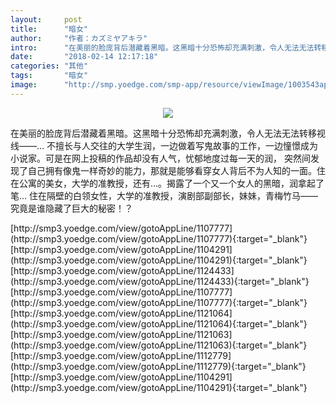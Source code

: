 ```yaml
---
layout:     post
title:      "暗女"
author:     "作者：カズミヤアキラ"
intro:      "在美丽的脸庞背后潜藏着黑暗。这黑暗十分恐怖却充满刺激，令人无法无法转移视线——… 不擅长与人交往的大学生润，一边做着写鬼故事的工作，一边憧憬成为小说家。可是在网上投稿的作品却没有人气，忧郁地度过每一天的润， 突然间发现了自己拥有像鬼一样奇妙的能力，那就是能够看穿女人背后不为人知的一面。住在公寓的美女，大学的准教授，还有…。揭露了一个又一个女人的黑暗，润拿起了笔… 住在隔壁的白领女性，大学的准教授，演剧部副部长，妹妹，青梅竹马—— 究竟是谁隐藏了巨大的秘密！？"
date:       "2018-02-14 12:17:18"
categories: "其他"
tags:       "暗女"
image:      "http://smp.yoedge.com/smp-app/resource/viewImage/1003543appline.png"
---
```

<div style="text-align: center">
<p><img src="http://smp.yoedge.com/smp-app/resource/viewImage/1003543appline.png"/></p>
</div>
<p class="post-meta">
<span>在美丽的脸庞背后潜藏着黑暗。这黑暗十分恐怖却充满刺激，令人无法无法转移视线——… 不擅长与人交往的大学生润，一边做着写鬼故事的工作，一边憧憬成为小说家。可是在网上投稿的作品却没有人气，忧郁地度过每一天的润， 突然间发现了自己拥有像鬼一样奇妙的能力，那就是能够看穿女人背后不为人知的一面。住在公寓的美女，大学的准教授，还有…。揭露了一个又一个女人的黑暗，润拿起了笔… 住在隔壁的白领女性，大学的准教授，演剧部副部长，妹妹，青梅竹马—— 究竟是谁隐藏了巨大的秘密！？</span>
</p>
[http://smp3.yoedge.com/view/gotoAppLine/1107777](http://smp3.yoedge.com/view/gotoAppLine/1107777){:target="_blank"}
[http://smp3.yoedge.com/view/gotoAppLine/1104291](http://smp3.yoedge.com/view/gotoAppLine/1104291){:target="_blank"}
[http://smp3.yoedge.com/view/gotoAppLine/1124433](http://smp3.yoedge.com/view/gotoAppLine/1124433){:target="_blank"}
[http://smp3.yoedge.com/view/gotoAppLine/1107777](http://smp3.yoedge.com/view/gotoAppLine/1107777){:target="_blank"}
[http://smp3.yoedge.com/view/gotoAppLine/1121064](http://smp3.yoedge.com/view/gotoAppLine/1121064){:target="_blank"}
[http://smp3.yoedge.com/view/gotoAppLine/1121063](http://smp3.yoedge.com/view/gotoAppLine/1121063){:target="_blank"}
[http://smp3.yoedge.com/view/gotoAppLine/1112779](http://smp3.yoedge.com/view/gotoAppLine/1112779){:target="_blank"}
[http://smp3.yoedge.com/view/gotoAppLine/1104291](http://smp3.yoedge.com/view/gotoAppLine/1104291){:target="_blank"}


